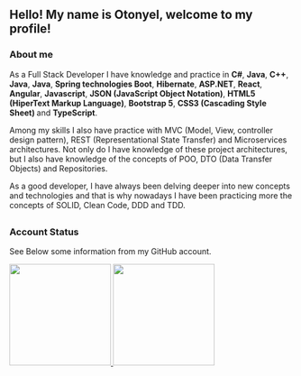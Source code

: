 ## Hello! My name is Otonyel, welcome to my profile!

### About me
<p>
  As a Full Stack Developer I have knowledge and practice in <b>C#</b>, <b>Java</b>, <b>C++</b>, <b>Java</b>, <b>Java</b>, <b>Spring technologies Boot</b>, <b>Hibernate</b>, <b>ASP.NET</b>, <b>React</b>, <b>Angular</b>, <b>Javascript</b>, <b>JSON (JavaScript Object Notation)</b>, <b>HTML5 (HiperText Markup Language)</b>, <b>Bootstrap 5</b>, <b>CSS3 (Cascading Style Sheet) </b> and <b>TypeScript</b>.
</p>

<p>
  Among my skills I also have practice with MVC (Model, View, controller design pattern), REST (Representational State Transfer) and Microservices architectures. Not only do I have knowledge of these project architectures, but I also have knowledge of the concepts of POO, DTO (Data Transfer Objects) and Repositories.
</p>

<p>
  As a good developer, I have always been delving deeper into new concepts and technologies and that is why nowadays I have been practicing more the concepts of SOLID, Clean Code, DDD and TDD.
</p>

##

### Account Status

<p>
  See Below some information from my GitHub account.
</p>

<div>
  <a href="https://github.com/otonyel">
    <img height="180em" src="https://github-readme-stats.vercel.app/api?username=otonyel&show_icons=true&theme=dark"/>
    <img height="180em" src="https://github-readme-stats.vercel.app/api/top-langs/?username=otonyel&layout=compact&langs_count=16&theme=dark"/>
  </a>
</div>

##
